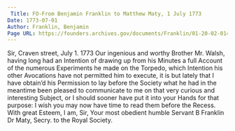 ```yaml
---
 Title: FO-From Benjamin Franklin to Matthew Maty, 1 July 1773
Date: 1773-07-01
Author: Franklin, Benjamin
Page URL: https://founders.archives.gov/documents/Franklin/01-20-02-0149
---
```


Sir,
Craven street, July 1. 1773
Our ingenious and worthy Brother Mr. Walsh, having long had an Intention of drawing up from his Minutes a full Account of the numerous Experiments he made on the Torpedo, which Intention his other Avocations have not permitted him to execute, it is but lately that I have obtain’d his Permission to lay before the Society what he had in the meantime been pleased to communicate to me on that very curious and interesting Subject, or I should sooner have put it into your Hands for that purpose: I wish you may now have time to read them before the Recess. With great Esteem, I am, Sir, Your most obedient humble Servant
B Franklin
Dr Maty, Secry. to the Royal Society.

